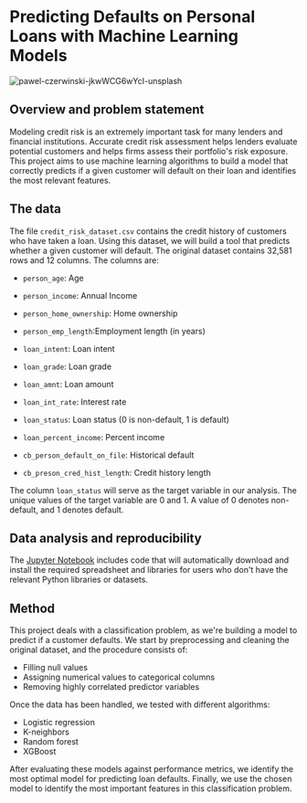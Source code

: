 # Predicting Defaults on Personal Loans with Machine Learning Models
![pawel-czerwinski-jkwWCG6wYcI-unsplash](https://github.com/keziasetokusumo/credit_risk_modeling_project/assets/111642763/66a97456-e678-4d73-8d8d-3e06a772696d)

## Overview and problem statement
Modeling credit risk is an extremely important task for many lenders and financial institutions. Accurate credit risk assessment helps lenders evaluate potential customers and helps firms assess their portfolio's risk exposure. This project aims to use machine learning algorithms to build a model that correctly predicts if a given customer will default on their loan and identifies the most relevant features.

## The data
The file `credit_risk_dataset.csv` contains the credit history of customers who have taken a loan. Using this dataset, we will build a tool that predicts whether a given customer will default. The original dataset contains 32,581 rows and 12 columns. The columns are:
* `person_age`: Age

* `person_income`: Annual Income

* `person_home_ownership`: Home ownership

* `person_emp_length`:Employment length (in years)

* `loan_intent`: Loan intent

* `loan_grade`: Loan grade

* `loan_amnt`: Loan amount

* `loan_int_rate`: Interest rate

* `loan_status`: Loan status (0 is non-default, 1 is default)

* `loan_percent_income`: Percent income

* `cb_person_default_on_file`: Historical default

* `cb_preson_cred_hist_length`:	Credit history length

The column `loan_status` will serve as the target variable in our analysis. The unique values of the target variable are 0 and 1. A value of 0 denotes non-default, and 1 denotes default.

## Data analysis and reproducibility
The [Jupyter Notebook](https://github.com/keziasetokusumo/credit_risk_modeling_project/blob/main/credit-analysis.ipynb) includes code that will automatically download and install the required spreadsheet and libraries for users who don't have the relevant Python libraries or datasets.

## Method
This project deals with a classification problem, as we're building a model to predict if a customer defaults. We start by preprocessing and cleaning the original dataset, and the procedure consists of:

* Filling null values
* Assigning numerical values to categorical columns
* Removing highly correlated predictor variables
  
Once the data has been handled, we tested with different algorithms:
* Logistic regression
* K-neighbors
* Random forest
* XGBoost
  
After evaluating these models against performance metrics, we identify the most optimal model for predicting loan defaults. Finally, we use the chosen model to identify the most important features in this classification problem.

